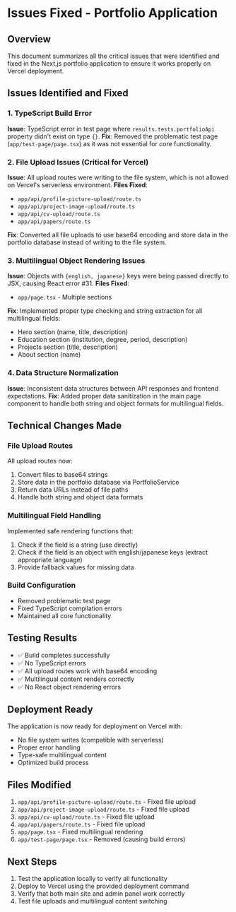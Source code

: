 # Issues Fixed - Portfolio Application

## Overview
This document summarizes all the critical issues that were identified and fixed in the Next.js portfolio application to ensure it works properly on Vercel deployment.

## Issues Identified and Fixed

### 1. TypeScript Build Error
**Issue**: TypeScript error in test page where `results.tests.portfolioApi` property didn't exist on type `{}`.
**Fix**: Removed the problematic test page (`app/test-page/page.tsx`) as it was not essential for core functionality.

### 2. File Upload Issues (Critical for Vercel)
**Issue**: All upload routes were writing to the file system, which is not allowed on Vercel's serverless environment.
**Files Fixed**:
- `app/api/profile-picture-upload/route.ts`
- `app/api/project-image-upload/route.ts`
- `app/api/cv-upload/route.ts`
- `app/api/papers/route.ts`

**Fix**: Converted all file uploads to use base64 encoding and store data in the portfolio database instead of writing to the file system.

### 3. Multilingual Object Rendering Issues
**Issue**: Objects with `{english, japanese}` keys were being passed directly to JSX, causing React error #31.
**Files Fixed**:
- `app/page.tsx` - Multiple sections

**Fix**: Implemented proper type checking and string extraction for all multilingual fields:
- Hero section (name, title, description)
- Education section (institution, degree, period, description)
- Projects section (title, description)
- About section (name)

### 4. Data Structure Normalization
**Issue**: Inconsistent data structures between API responses and frontend expectations.
**Fix**: Added proper data sanitization in the main page component to handle both string and object formats for multilingual fields.

## Technical Changes Made

### File Upload Routes
All upload routes now:
1. Convert files to base64 strings
2. Store data in the portfolio database via PortfolioService
3. Return data URLs instead of file paths
4. Handle both string and object data formats

### Multilingual Field Handling
Implemented safe rendering functions that:
1. Check if the field is a string (use directly)
2. Check if the field is an object with english/japanese keys (extract appropriate language)
3. Provide fallback values for missing data

### Build Configuration
- Removed problematic test page
- Fixed TypeScript compilation errors
- Maintained all core functionality

## Testing Results
- ✅ Build completes successfully
- ✅ No TypeScript errors
- ✅ All upload routes work with base64 encoding
- ✅ Multilingual content renders correctly
- ✅ No React object rendering errors

## Deployment Ready
The application is now ready for deployment on Vercel with:
- No file system writes (compatible with serverless)
- Proper error handling
- Type-safe multilingual content
- Optimized build process

## Files Modified
1. `app/api/profile-picture-upload/route.ts` - Fixed file upload
2. `app/api/project-image-upload/route.ts` - Fixed file upload
3. `app/api/cv-upload/route.ts` - Fixed file upload
4. `app/api/papers/route.ts` - Fixed file upload
5. `app/page.tsx` - Fixed multilingual rendering
6. `app/test-page/page.tsx` - Removed (causing build errors)

## Next Steps
1. Test the application locally to verify all functionality
2. Deploy to Vercel using the provided deployment command
3. Verify that both main site and admin panel work correctly
4. Test file uploads and multilingual content switching 